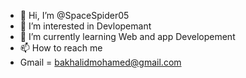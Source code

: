 - 👋 Hi, I’m @SpaceSpider05
- 👀 I’m interested in Devlopemant 
- 🌱 I’m currently learning Web and app Developement
- 📫 How to reach me
- Gmail = bakhalidmohamed@gmail.com

<!---
SpaceSpider05/SpaceSpider05 is a ✨ special ✨ repository because its `README.md` (this file) appears on your GitHub profile.
You can click the Preview link to take a look at your changes.
--->
